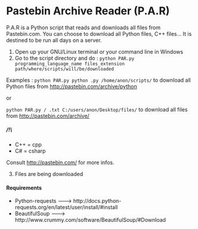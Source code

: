 Pastebin Archive Reader (P.A.R)
===

P.A.R is a Python script that reads and downloads all files from Pastebin.com. You can choose to download all Python files, C++ files... It is destined to be run all days on a server.

1) Open up your GNU/Linux terminal or your command line in Windows                                                           
2) Go to the script directory and do :
<code>python PAR.py programming_language_name files_extension path/where/scripts/will/be/downloaded</code>

Examples : 
<code>python PAR.py python .py /home/anon/scripts/</code> to download all Python files from http://pastebin.com/archive/python

or

<code>python PAR.py / .txt C:/users/anon/Desktop/files/</code> to download all files from http://pastebin.com/archive/

<h5>/!\</h5>
<ul>
<li>C++ = cpp</li>
<li>C# = csharp</li>
</ul>

Consult http://pastebin.com/ for more infos.

3) Files are being downloaded

<h4>Requirements</h4>
<ul>
<li>Python-requests ---> http://docs.python-requests.org/en/latest/user/install/#install</li>
<li>BeautifulSoup ---> http://www.crummy.com/software/BeautifulSoup/#Download</li>
</ul>
